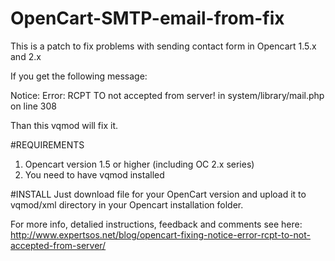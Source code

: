 # OpenCart-SMTP-email-from-fix
This is a patch to fix problems with sending contact form in Opencart 1.5.x and 2.x

If you get the following message:

Notice: Error: RCPT TO not accepted from server! in system/library/mail.php on line 308

Than this vqmod will fix it.

#REQUIREMENTS
1. Opencart version 1.5 or higher (including OC 2.x series)
2. You need to have vqmod installed

#INSTALL
Just download file for your OpenCart version and upload it to vqmod/xml directory in your Opencart installation folder.

For more info, detalied instructions, feedback and comments see here:
http://www.expertsos.net/blog/opencart-fixing-notice-error-rcpt-to-not-accepted-from-server/
